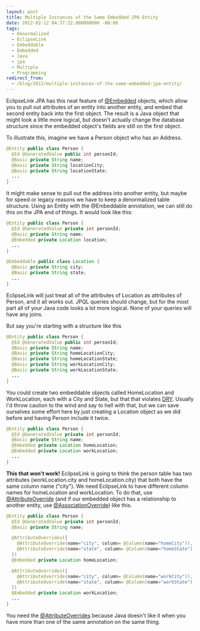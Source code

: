 ```yaml
---
layout: post
title: Multiple Instances of the Same Embedded JPA Entity
date: 2012-02-12 04:37:22.000000000 -08:00
tags:
  - Denormalized
  - EclipseLink
  - Embeddable
  - Embedded
  - Java
  - jpa
  - Multiple
  - Programming
redirect_from:
  - /blog/2012/multiple-instances-of-the-same-embedded-jpa-entity/
---
```


<p>EclipseLink JPA has this neat feature of <a href="http://en.wikibooks.org/wiki/Java_Persistence/Embeddables">@Embedded</a> objects, which allow you to pull out attributes of an entity into another entity, and embed that second entity back into the first object. The result is a Java object that might look a little more logical, but doesn't actually change the database structure since the embedded object's fields are still on the first object.</p>
<p>To illustrate this, imagine we have a Person object who has an Address.</p>

```java
@Entity public class Person {
  @Id @GeneratedValue public int personId;
  @Basic private String name;
  @Basic private String locationCity;
  @Basic private String locationState;
  ...
}
```

<p>It might make sense to pull out the address into another entity, but maybe for speed or legacy reasons we have to keep a denormalized table structure. Using an Entity with the @Embeddable annotation, we can still do this on the JPA end of things. It would look like this:</p>

```java
@Entity public class Person {
  @Id @GeneratedValue private int personId;
  @Basic private String name;
  @Embedded private Location location;
  ...
}
```

```java
@Embeddable public class Location {
  @Basic private String city;
  @Basic private String state;
  ...
}
```

<p>EclipseLink will just treat all of the attributes of Location as attributes of Person, and it all works out. JPQL queries should change, but for the most part all of your Java code looks a lot more logical. None of your queries will have any joins.</p>
<p>But say you're starting with a structure like this</p>

```java
@Entity public class Person {
  @Id @GeneratedValue public int personId;
  @Basic private String name;
  @Basic private String homeLocationCity;
  @Basic private String homeLocationState;
  @Basic private String workLocationCity;
  @Basic private String workLocationState;
  ...
}
```

<p>You could create two embeddable objects called HomeLocation and WorkLocation, each with a City and State, but that that violates <a href="http://en.wikipedia.org/wiki/Don't_repeat_yourself">DRY</a>. Usually I'd throw caution to the wind and say to hell with that, but we can save ourselves some effort here by just creating a Location object as we did before and having Person include it twice.</p>

```java
@Entity public class Person {
  @Id @GeneratedValue private int personId;
  @Basic private String name;
  @Embedded private Location homeLocation;
  @Embedded private Location workLocation;
  ...
}
```

<p><strong>This that won't work!</strong> EclipseLink is going to think the person table has two attributes (workLocation.city and homeLocation.city) that both have the same column name ("city"). We need EclipseLink to have different column names for homeLocation and workLocation. To do that, use <a href="http://docs.oracle.com/javaee/5/api/javax/persistence/AttributeOverride.html">@AttributeOverride</a> (and if our embedded object has a relationship to another entity, use <a href="http://docs.oracle.com/javaee/5/api/javax/persistence/AssociationOverride.html">@AssociationOverride</a>) like this.</p>

```java
@Entity public class Person {
  @Id @GeneratedValue private int personId;
  @Basic private String name;

  @AttributeOverrides({
    @AttributeOverride(name="city", column= @Column(name="homeCity")),
    @AttributeOverride(name="state", column= @Column(name="homeState"))
  })
  @Embedded private Location homeLocation;

  @AttributeOverrides({
    @AttributeOverride(name="city", column= @Column(name="workCity")),
    @AttributeOverride(name="state", column= @Column(name="workState"))
  })
  @Embedded private Location workLocation;
  ...
}
```

<p>You need the <a href="http://docs.oracle.com/javaee/5/api/javax/persistence/AssociationOverrides.html">@AttributeOverrides</a> because Java doesn't like it when you have more than one of the same annotation on the same thing.</p>
